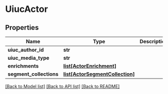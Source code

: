 # UiucActor

## Properties
Name | Type | Description | Notes
------------ | ------------- | ------------- | -------------
**uiuc_author_id** | **str** |  | [optional] 
**uiuc_media_type** | **str** |  | [optional] 
**enrichments** | [**list[ActorEnrichment]**](ActorEnrichment.md) |  | [optional] 
**segment_collections** | [**list[ActorSegmentCollection]**](ActorSegmentCollection.md) |  | [optional] 

[[Back to Model list]](../README.md#documentation-for-models) [[Back to API list]](../README.md#documentation-for-api-endpoints) [[Back to README]](../README.md)

